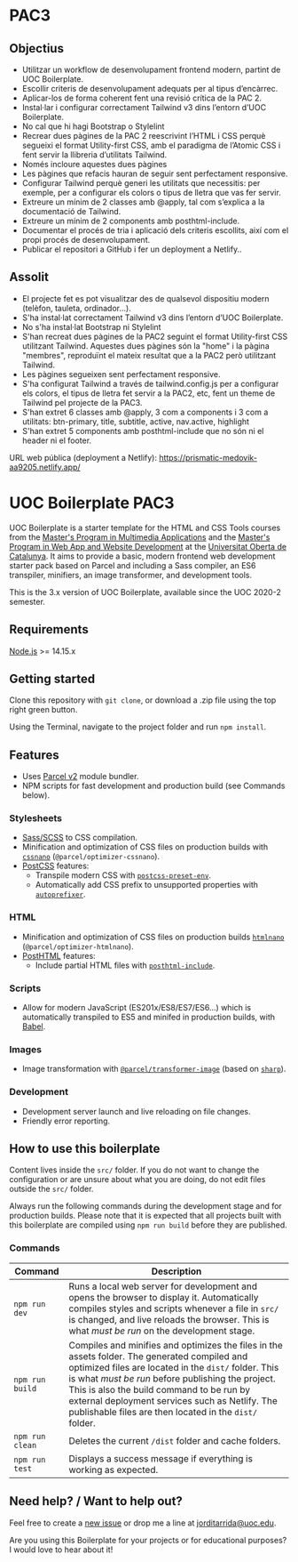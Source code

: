 # PAC3

## Objectius

- Utilitzar un workflow de desenvolupament frontend modern, partint de UOC Boilerplate.
- Escollir criteris de desenvolupament adequats per al tipus d’encàrrec.
- Aplicar-los de forma coherent fent una revisió crítica de la PAC 2.
- Instal·lar i configurar correctament Tailwind v3 dins l’entorn d’UOC Boilerplate.
- No cal que hi hagi Bootstrap o Stylelint
- Recrear dues pàgines de la PAC 2 reescrivint l’HTML i CSS perquè segueixi el format Utility-first CSS, amb el paradigma de
  l’Atomic CSS i fent servir la llibreria d’utilitats Tailwind.
- Només incloure aquestes dues pàgines
- Les pàgines que refacis hauran de seguir sent perfectament responsive.
- Configurar Tailwind perquè generi les utilitats que necessitis: per exemple, per a configurar els colors o
  tipus de lletra que vas fer servir.
- Extreure un mínim de 2 classes amb @apply, tal com s’explica a la documentació de Tailwind.
- Extreure un mínim de 2 components amb posthtml-include.
- Documentar el procés de tria i aplicació dels criteris escollits, així com el propi procés de desenvolupament.
- Publicar el repositori a GitHub i fer un deployment a Netlify..

## Assolit

- El projecte fet es pot visualitzar des de qualsevol dispositiu modern (telèfon, tauleta, ordinador…).
- S'ha instal·lat correctament Tailwind v3 dins l’entorn d’UOC Boilerplate.
- No s'ha instal·lat Bootstrap ni Stylelint
- S'han recreat dues pàgines de la PAC2 seguint el format Utility-first CSS utilitzant Tailwind. Aquestes dues pàgines són la "home" i
  la pàgina "membres", reproduïnt el mateix resultat que a la PAC2 però utilitzant Tailwind.
- Les pàgines segueixen sent perfectament responsive.
- S'ha configurat Tailwind a través de tailwind.config.js per a configurar els colors, el tipus de lletra fet servir a la PAC2, etc, fent un theme
  de Tailwind pel projecte de la PAC3.
- S'han extret 6 classes amb @apply, 3 com a components i 3 com a utilitats: btn-primary, title, subtitle, active, nav.active,
  highlight
- S'han extret 5 components amb posthtml-include que no són ni el header ni el footer.

URL web pública (deployment a Netlify): https://prismatic-medovik-aa9205.netlify.app/



# UOC Boilerplate PAC3

UOC Boilerplate is a starter template for the HTML and CSS Tools courses from the [Master's Program in Multimedia Applications](https://estudis.uoc.edu/ca/masters-universitaris/aplicacions-multimedia/presentacio) and the [Master's Program in Web App and Website Development](https://estudis.uoc.edu/ca/masters-universitaris/desenvolupament-llocs-aplicacions-web/presentacio) at the [Universitat Oberta de Catalunya](https://www.uoc.edu). It aims to provide a basic, modern frontend web development starter pack based on Parcel and including a Sass compiler, an ES6 transpiler, minifiers, an image transformer, and development tools.

This is the 3.x version of UOC Boilerplate, available since the UOC 2020-2 semester.

## Requirements

[Node.js](http://nodejs.org/) >= 14.15.x

## Getting started

Clone this repository with `git clone`, or download a .zip file using the top right green button.

Using the Terminal, navigate to the project folder and run `npm install`.

## Features

- Uses [Parcel v2](https://parceljs.org) module bundler.
- NPM scripts for fast development and production build (see Commands below).

### Stylesheets

- [Sass/SCSS](https://sass-lang.com) to CSS compilation.
- Minification and optimization of CSS files on production builds with [`cssnano`](https://github.com/cssnano/cssnano) (`@parcel/optimizer-cssnano`).
- [PostCSS](https://postcss.org/) features:
  - Transpile modern CSS with [`postcss-preset-env`](https://preset-env.cssdb.org/features).
  - Automatically add CSS prefix to unsupported properties with [`autoprefixer`](https://autoprefixer.github.io/).

### HTML

- Minification and optimization of CSS files on production builds [`htmlnano`](https://github.com/posthtml/htmlnano) (`@parcel/optimizer-htmlnano`).
- [PostHTML](https://github.com/posthtml/posthtml) features:
  - Include partial HTML files with [`posthtml-include`](https://github.com/posthtml/posthtml-include).

### Scripts

- Allow for modern JavaScript (ES201x/ES8/ES7/ES6…) which is automatically transpiled to ES5 and minifed in production builds, with [Babel](https://babeljs.io/).

### Images

- Image transformation with [`@parcel/transformer-image`](https://parceljs.org/recipes/image/) (based on [`sharp`](https://sharp.pixelplumbing.com/)).

### Development

- Development server launch and live reloading on file changes.
- Friendly error reporting.

## How to use this boilerplate

Content lives inside the `src/` folder. If you do not want to change the configuration or are unsure about what you are doing, do not edit files outside the `src/` folder.

Always run the following commands during the development stage and for production builds. Please note that it is expected that all projects built with this boilerplate are compiled using `npm run build` before they are published.

### Commands

| Command         | Description                                                                                                                                                                                                                                                                                                                                                         |
| --------------- | ------------------------------------------------------------------------------------------------------------------------------------------------------------------------------------------------------------------------------------------------------------------------------------------------------------------------------------------------------------------- |
| `npm run dev`   | Runs a local web server for development and opens the browser to display it. Automatically compiles styles and scripts whenever a file in `src/` is changed, and live reloads the browser. This is what _must be run_ on the development stage.                                                                                                                     |
| `npm run build` | Compiles and minifies and optimizes the files in the assets folder. The generated compiled and optimized files are located in the `dist/` folder. This is what _must be run_ before publishing the project. This is also the build command to be run by external deployment services such as Netlify. The publishable files are then located in the `dist/` folder. |
| `npm run clean` | Deletes the current `/dist` folder and cache folders.                                                                                                                                                                                                                                                                                                               |
| `npm run test`  | Displays a success message if everything is working as expected.                                                                                                                                                                                                                                                                                                    |

## Need help? / Want to help out?

Feel free to create a [new issue](https://github.com/uoc-advanced-html-css/uoc-boilerplate/issues/new/) or drop me a line at jorditarrida@uoc.edu.

Are you using this Boilerplate for your projects or for educational purposes? I would love to hear about it!
